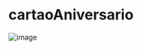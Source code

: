 # cartaoAniversario

![image](https://user-images.githubusercontent.com/51215549/117491750-f94bd480-af46-11eb-8a4c-c5b6e09f808c.png)
